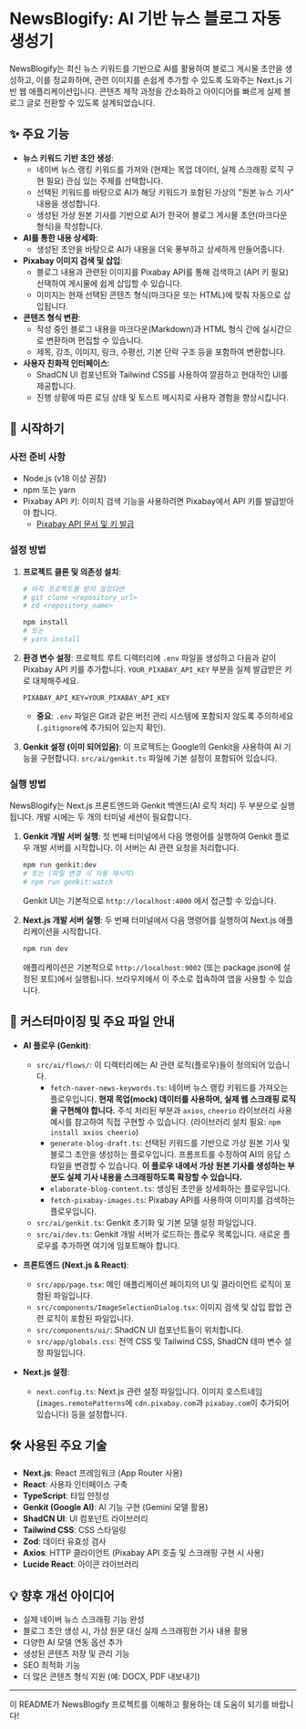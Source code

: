 
# NewsBlogify: AI 기반 뉴스 블로그 자동 생성기

NewsBlogify는 최신 뉴스 키워드를 기반으로 AI를 활용하여 블로그 게시물 초안을 생성하고, 이를 정교화하며, 관련 이미지를 손쉽게 추가할 수 있도록 도와주는 Next.js 기반 웹 애플리케이션입니다. 콘텐츠 제작 과정을 간소화하고 아이디어를 빠르게 실제 블로그 글로 전환할 수 있도록 설계되었습니다.

## ✨ 주요 기능

-   **뉴스 키워드 기반 초안 생성**:
    -   네이버 뉴스 랭킹 키워드를 가져와 (현재는 목업 데이터, 실제 스크래핑 로직 구현 필요) 관심 있는 주제를 선택합니다.
    -   선택된 키워드를 바탕으로 AI가 해당 키워드가 포함된 가상의 "원본 뉴스 기사" 내용을 생성합니다.
    -   생성된 가상 원본 기사를 기반으로 AI가 한국어 블로그 게시물 초안(마크다운 형식)을 작성합니다.
-   **AI를 통한 내용 상세화**:
    -   생성된 초안을 바탕으로 AI가 내용을 더욱 풍부하고 상세하게 만들어줍니다.
-   **Pixabay 이미지 검색 및 삽입**:
    -   블로그 내용과 관련된 이미지를 Pixabay API를 통해 검색하고 (API 키 필요) 선택하여 게시물에 쉽게 삽입할 수 있습니다.
    -   이미지는 현재 선택된 콘텐츠 형식(마크다운 또는 HTML)에 맞춰 자동으로 삽입됩니다.
-   **콘텐츠 형식 변환**:
    -   작성 중인 블로그 내용을 마크다운(Markdown)과 HTML 형식 간에 실시간으로 변환하며 편집할 수 있습니다.
    -   제목, 강조, 이미지, 링크, 수평선, 기본 단락 구조 등을 포함하여 변환합니다.
-   **사용자 친화적 인터페이스**:
    -   ShadCN UI 컴포넌트와 Tailwind CSS를 사용하여 깔끔하고 현대적인 UI를 제공합니다.
    -   진행 상황에 따른 로딩 상태 및 토스트 메시지로 사용자 경험을 향상시킵니다.

## 🚀 시작하기

### 사전 준비 사항

-   Node.js (v18 이상 권장)
-   npm 또는 yarn
-   Pixabay API 키: 이미지 검색 기능을 사용하려면 Pixabay에서 API 키를 발급받아야 합니다.
    -   [Pixabay API 문서 및 키 발급](https://pixabay.com/api/docs/)

### 설정 방법

1.  **프로젝트 클론 및 의존성 설치**:
    ```bash
    # 아직 프로젝트를 받지 않았다면
    # git clone <repository_url>
    # cd <repository_name>

    npm install
    # 또는
    # yarn install
    ```

2.  **환경 변수 설정**:
    프로젝트 루트 디렉터리에 `.env` 파일을 생성하고 다음과 같이 Pixabay API 키를 추가합니다. `YOUR_PIXABAY_API_KEY` 부분을 실제 발급받은 키로 대체해주세요.

    ```env
    PIXABAY_API_KEY=YOUR_PIXABAY_API_KEY
    ```

    *   **중요**: `.env` 파일은 Git과 같은 버전 관리 시스템에 포함되지 않도록 주의하세요 (`.gitignore`에 추가되어 있는지 확인).

3.  **Genkit 설정 (이미 되어있음)**:
    이 프로젝트는 Google의 Genkit을 사용하여 AI 기능을 구현합니다. `src/ai/genkit.ts` 파일에 기본 설정이 포함되어 있습니다.

### 실행 방법

NewsBlogify는 Next.js 프론트엔드와 Genkit 백엔드(AI 로직 처리) 두 부분으로 실행됩니다. 개발 시에는 두 개의 터미널 세션이 필요합니다.

1.  **Genkit 개발 서버 실행**:
    첫 번째 터미널에서 다음 명령어를 실행하여 Genkit 플로우 개발 서버를 시작합니다. 이 서버는 AI 관련 요청을 처리합니다.

    ```bash
    npm run genkit:dev
    # 또는 (파일 변경 시 자동 재시작)
    # npm run genkit:watch
    ```
    Genkit UI는 기본적으로 `http://localhost:4000` 에서 접근할 수 있습니다.

2.  **Next.js 개발 서버 실행**:
    두 번째 터미널에서 다음 명령어를 실행하여 Next.js 애플리케이션을 시작합니다.

    ```bash
    npm run dev
    ```
    애플리케이션은 기본적으로 `http://localhost:9002` (또는 package.json에 설정된 포트)에서 실행됩니다. 브라우저에서 이 주소로 접속하여 앱을 사용할 수 있습니다.

## 🔧 커스터마이징 및 주요 파일 안내

-   **AI 플로우 (Genkit)**:
    -   `src/ai/flows/`: 이 디렉터리에는 AI 관련 로직(플로우)들이 정의되어 있습니다.
        -   `fetch-naver-news-keywords.ts`: 네이버 뉴스 랭킹 키워드를 가져오는 플로우입니다. **현재 목업(mock) 데이터를 사용하며, 실제 웹 스크래핑 로직을 구현해야 합니다.** 주석 처리된 부분과 `axios`, `cheerio` 라이브러리 사용 예시를 참고하여 직접 구현할 수 있습니다. (라이브러리 설치 필요: `npm install axios cheerio`)
        -   `generate-blog-draft.ts`: 선택된 키워드를 기반으로 가상 원본 기사 및 블로그 초안을 생성하는 플로우입니다. 프롬프트를 수정하여 AI의 응답 스타일을 변경할 수 있습니다. **이 플로우 내에서 가상 원본 기사를 생성하는 부분도 실제 기사 내용을 스크래핑하도록 확장할 수 있습니다.**
        -   `elaborate-blog-content.ts`: 생성된 초안을 상세화하는 플로우입니다.
        -   `fetch-pixabay-images.ts`: Pixabay API를 사용하여 이미지를 검색하는 플로우입니다.
    -   `src/ai/genkit.ts`: Genkit 초기화 및 기본 모델 설정 파일입니다.
    -   `src/ai/dev.ts`: Genkit 개발 서버가 로드하는 플로우 목록입니다. 새로운 플로우를 추가하면 여기에 임포트해야 합니다.

-   **프론트엔드 (Next.js & React)**:
    -   `src/app/page.tsx`: 메인 애플리케이션 페이지의 UI 및 클라이언트 로직이 포함된 파일입니다.
    -   `src/components/ImageSelectionDialog.tsx`: 이미지 검색 및 삽입 팝업 관련 로직이 포함된 파일입니다.
    -   `src/components/ui/`: ShadCN UI 컴포넌트들이 위치합니다.
    -   `src/app/globals.css`: 전역 CSS 및 Tailwind CSS, ShadCN 테마 변수 설정 파일입니다.

-   **Next.js 설정**:
    -   `next.config.ts`: Next.js 관련 설정 파일입니다. 이미지 호스트네임(`images.remotePatterns`에 `cdn.pixabay.com`과 `pixabay.com`이 추가되어 있습니다) 등을 설정합니다.

## 🛠️ 사용된 주요 기술

-   **Next.js**: React 프레임워크 (App Router 사용)
-   **React**: 사용자 인터페이스 구축
-   **TypeScript**: 타입 안정성
-   **Genkit (Google AI)**: AI 기능 구현 (Gemini 모델 활용)
-   **ShadCN UI**: UI 컴포넌트 라이브러리
-   **Tailwind CSS**: CSS 스타일링
-   **Zod**: 데이터 유효성 검사
-   **Axios**: HTTP 클라이언트 (Pixabay API 호출 및 스크래핑 구현 시 사용)
-   **Lucide React**: 아이콘 라이브러리

## 💡 향후 개선 아이디어

-   실제 네이버 뉴스 스크래핑 기능 완성
-   블로그 초안 생성 시, 가상 원문 대신 실제 스크래핑한 기사 내용 활용
-   다양한 AI 모델 연동 옵션 추가
-   생성된 콘텐츠 저장 및 관리 기능
-   SEO 최적화 기능
-   더 많은 콘텐츠 형식 지원 (예: DOCX, PDF 내보내기)

---

이 README가 NewsBlogify 프로젝트를 이해하고 활용하는 데 도움이 되기를 바랍니다!
